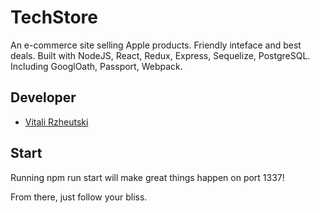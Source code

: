 # TechStore

An e-commerce site selling Apple products.
Friendly inteface and best deals. Built with NodeJS,
React, Redux, Express, Sequelize, PostgreSQL. Including GooglOath, Passport, Webpack.


## Developer

* [Vitali Rzheutski](https://github.com/VitaliRzheutski/)


## Start

Running npm run start will make great things happen on port 1337!

From there, just follow your bliss.


